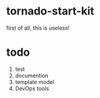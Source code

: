 # tornado-start-kit

first of all, this is useless!

# todo

1. test
2. documention
3. template model 
4. DevOps tools